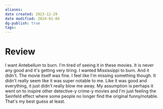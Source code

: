 ```yaml
---
aliases: 
date created: 2023-12-29
date modified: 2024-01-04
dg-publish: true
tags: 
---
```


# Review

I want Antebellum to burn. I'm tired of seeing it in these movies. It is never any good and it's getting very tiring. I wanted Mississippi to burn. And it didn't. The movie itself was fine. I feel like I'm missing something though. It didn't really seem like it was super notable to me. Like it was good and everything, it just didn't really blow me away. My assumption is perhaps it went on to inspire other detective-y crime-y movies and I'm just feeling the Seinfeld effect where some people no longer find the original funny/notable. That's my best guess at least.
